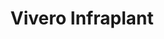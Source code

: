 ---
title: "Vivero Infraplant"
url: /chiclana-de-la-frontera/vivero-infraplant/
shop: centro de jardinería
---